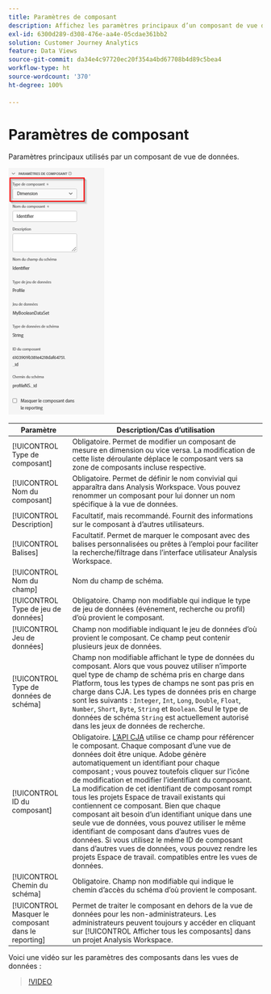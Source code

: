 ```yaml
---
title: Paramètres de composant
description: Affichez les paramètres principaux d’un composant de vue de données.
exl-id: 6300d289-d308-476e-aa4e-05cdae361bb2
solution: Customer Journey Analytics
feature: Data Views
source-git-commit: da34e4c97720ec20f354a4bd67708b4d89c5bea4
workflow-type: ht
source-wordcount: '370'
ht-degree: 100%

---
```


# Paramètres de composant

Paramètres principaux utilisés par un composant de vue de données.

![Paramètres de composant](../assets/component-settings.png)

| Paramètre | Description/Cas d’utilisation |
| --- | --- |
| [!UICONTROL Type de composant] | Obligatoire. Permet de modifier un composant de mesure en dimension ou vice versa. La modification de cette liste déroulante déplace le composant vers sa zone de composants incluse respective. |
| [!UICONTROL Nom du composant] | Obligatoire. Permet de définir le nom convivial qui apparaîtra dans Analysis Workspace. Vous pouvez renommer un composant pour lui donner un nom spécifique à la vue de données. |
| [!UICONTROL Description] | Facultatif, mais recommandé. Fournit des informations sur le composant à d’autres utilisateurs. |
| [!UICONTROL Balises] | Facultatif. Permet de marquer le composant avec des balises personnalisées ou prêtes à lʼemploi pour faciliter la recherche/filtrage dans lʼinterface utilisateur Analysis Workspace. |
| [!UICONTROL Nom du champ] | Nom du champ de schéma. |
| [!UICONTROL Type de jeu de données] | Obligatoire. Champ non modifiable qui indique le type de jeu de données (événement, recherche ou profil) dʼoù provient le composant. |
| [!UICONTROL Jeu de données] | Champ non modifiable indiquant le jeu de données d’où provient le composant. Ce champ peut contenir plusieurs jeux de données. |
| [!UICONTROL Type de données de schéma] | Champ non modifiable affichant le type de données du composant.  Alors que vous pouvez utiliser n’importe quel type de champ de schéma pris en charge dans Platform, tous les types de champs ne sont pas pris en charge dans CJA. Les types de données pris en charge sont les suivants : `Integer`, `Int`, `Long`, `Double`, `Float`, `Number`, `Short`, `Byte`, `String` et `Boolean`. Seul le type de données de schéma `String` est actuellement autorisé dans les jeux de données de recherche. |
| [!UICONTROL ID du composant] | Obligatoire. [LʼAPI CJA](https://adobe.io/cja-apis/docs) utilise ce champ pour référencer le composant. Chaque composant d’une vue de données doit être unique. Adobe génère automatiquement un identifiant pour chaque composant ; vous pouvez toutefois cliquer sur l’icône de modification et modifier l’identifiant du composant. La modification de cet identifiant de composant rompt tous les projets Espace de travail existants qui contiennent ce composant. Bien que chaque composant ait besoin d’un identifiant unique dans une seule vue de données, vous pouvez utiliser le même identifiant de composant dans d’autres vues de données. Si vous utilisez le même ID de composant dans d’autres vues de données, vous pouvez rendre les projets Espace de travail. compatibles entre les vues de données. |
| [!UICONTROL Chemin du schéma] | Obligatoire. Champ non modifiable qui indique le chemin dʼaccès du schéma dʼoù provient le composant. |
| [!UICONTROL Masquer le composant dans le reporting] | Permet de traiter le composant en dehors de la vue de données pour les non-administrateurs. Les administrateurs peuvent toujours y accéder en cliquant sur [!UICONTROL Afficher tous les composants] dans un projet Analysis Workspace. |

Voici une vidéo sur les paramètres des composants dans les vues de données :

>[!VIDEO](https://video.tv.adobe.com/v/333112/?quality=12)
